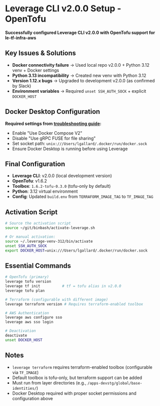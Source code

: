 # Leverage CLI v2.0.0 Setup - OpenTofu

**Successfully configured Leverage CLI v2.0.0 with OpenTofu support for le-tf-infra-aws**

## Key Issues & Solutions

- **Docker connectivity failure** → Used local repo v2.0.0 + Python 3.12 venv + Docker settings
- **Python 3.13 incompatibility** → Created new venv with Python 3.12
- **Version 1.12.x bugs** → Upgraded to development v2.0.0 (as confirmed by Slack)
- **Environment variables** → Required `unset SSH_AUTH_SOCK` + explicit `DOCKER_HOST`

## Docker Desktop Configuration

**Required settings from [troubleshooting guide](https://leverage.binbash.co/user-guide/troubleshooting/general/#macos-after-docker-desktop-upgrade):**
- Enable "Use Docker Compose V2" 
- Disable "Use gRPC FUSE for file sharing"
- Set socket path: `unix:///Users/lgallard/.docker/run/docker.sock`
- Ensure Docker Desktop is running before using Leverage

## Final Configuration

- **Leverage CLI**: v2.0.0 (local development version)
- **OpenTofu**: v1.6.2  
- **Toolbox**: `1.6.2-tofu-0.3.0` (tofu-only by default)
- **Python**: 3.12 virtual environment
- **Config**: Updated `build.env` from `TERRAFORM_IMAGE_TAG` to `TF_IMAGE_TAG`

## Activation Script

```bash
# Source the activation script
source ~/git/binbash/activate-leverage.sh

# Or manual activation:
source ~/.leverage-venv-312/bin/activate
unset SSH_AUTH_SOCK
export DOCKER_HOST=unix:///Users/lgallard/.docker/run/docker.sock
```

## Essential Commands

```bash
# OpenTofu (primary)
leverage tofu version
leverage tf init          # tf = tofu alias in v2.0.0
leverage tofu plan

# Terraform (configurable with different image)
leverage terraform version # Requires terraform-enabled toolbox

# AWS Authentication  
leverage aws configure sso
leverage aws sso login

# Deactivation
deactivate
unset DOCKER_HOST
```

## Notes
- `leverage terraform` requires terraform-enabled toolbox (configurable via `TF_IMAGE`)
- Default toolbox is tofu-only, but terraform support can be added
- Must run from layer directories (e.g., `/apps-devstg/global/base-identities/`)
- Docker Desktop required with proper socket permissions and configuration above